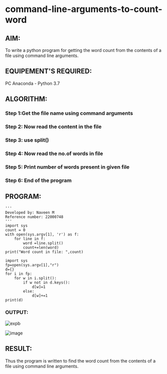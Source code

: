 # command-line-arguments-to-count-word
## AIM:
To write a python program for getting the word count from the contents of a file using command line arguments.
## EQUIPEMENT'S REQUIRED: 
PC
Anaconda - Python 3.7
## ALGORITHM: 
### Step 1:Get the file name using command arguments

### Step 2: Now read the content in the file
 
### Step 3: use split()

### Step 4: Now read the no.of words in file

### Step 5: Print number of words present in given file

### Step 6: End of the program

## PROGRAM:
```
'''
Developed by: Naveen M
Reference number: 22000748
'''
import sys
count = 0
with open(sys.argv[1], 'r') as f:
    for line in f:
        word =line.split()
        count+=len(word)
print("Word count in file: ",count)
```


```
import sys
fp=open(sys.argv[1],"r")
d={}
for i in fp:
    for w in i.split():
        if w not in d.keys():
            d[w]=1
        else:
            d[w]+=1
print(d)
```
### OUTPUT:

![expb](https://user-images.githubusercontent.com/117974950/214612252-74d31692-917d-4fdf-b178-5427f30ee3fd.png)

![image](https://github.com/NaveenM-IOT0804/command-line-arguments-to-count-word/assets/117974950/f19b8a37-5236-4e06-9ebf-d04fc53fb8f6)

## RESULT:
Thus the program is written to find the word count from the contents of a file using command line arguments.
